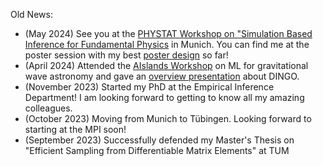 Old News:
* (May 2024) See you at the [PHYSTAT Workshop on "Simulation Based Inference for Fundamental Physics](https://indico.cern.ch/event/1355601/) in Munich. You can find me at the poster session with my best [poster design](https://github.com/annalena-k/presentations-posters-and-other-fun-things/blob/main/2024/20240516_Poster_SBI_Workshop_Munich.pdf) so far!
* (April 2024) Attended the [AIslands Workshop](https://www.gla.ac.uk/events/conferences/aislands-arran24/) on ML for gravitational wave astronomy and gave an [overview presentation](https://github.com/annalena-k/presentations-posters-and-other-fun-things/blob/main/2024/20240424_Presentation_AIslands.pdf) about DINGO.
* (November 2023) Started my PhD at the Empirical Inference Department! I am looking forward to getting to know all my amazing colleagues.
* (October 2023) Moving from Munich to Tübingen. Looking forward to starting at the MPI soon!
* (September 2023) Successfully defended my Master's Thesis on "Efficient Sampling from Differentiable Matrix Elements" at TUM
